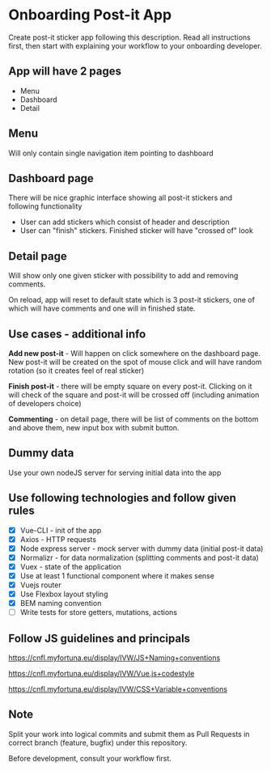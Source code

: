 # Onboarding Post-it App
Create post-it sticker app following this description. Read all instructions first, then start with explaining your workflow to your onboarding developer.

## App will have 2 pages
* Menu
* Dashboard
* Detail

## Menu
Will only contain single navigation item pointing to dashboard

## Dashboard page
There will be nice graphic interface showing all post-it stickers and following functionality

* User can add stickers which consist of header and description
* User can "finish" stickers. Finished sticker will have "crossed of" look

## Detail page
Will show only one given sticker with possibility to add and removing comments.

On reload, app will reset to default state which is 3 post-it stickers, one of which will have comments and one will in finished state.

## Use cases - additional info
**Add new post-it** - Will happen on click somewhere on the dashboard page. New post-it will be created on the spot of mouse click and will have random rotation (so it creates feel of real sticker)

**Finish post-it** - there will be empty square on every post-it. Clicking on it will check of the square and post-it will be crossed off (including animation of developers choice)

**Commenting** - on detail page, there will be list of comments on the bottom and above them, new input box with submit button.

## Dummy data
Use your own nodeJS server for serving initial data into the app

## Use following technologies and follow given rules
- [x] Vue-CLI - init of the app
- [x] Axios - HTTP requests
- [x] Node express server - mock server with dummy data (initial post-it data)
- [x] Normalizr - for data normalization (splitting comments and post-it data)
- [x] Vuex - state of the application
- [x] Use at least 1 functional component where it makes sense
- [x] Vuejs router
- [x] Use Flexbox layout styling
- [x] BEM naming convention
- [ ] Write tests for store getters, mutations, actions

## Follow JS guidelines and principals
https://cnfl.myfortuna.eu/display/IVW/JS+Naming+conventions

https://cnfl.myfortuna.eu/display/IVW/Vue.js+codestyle

https://cnfl.myfortuna.eu/display/IVW/CSS+Variable+conventions

## Note
Split your work into logical commits and submit them as Pull Requests in correct branch (feature, bugfix) under this repository.

Before development, consult your workflow first.
